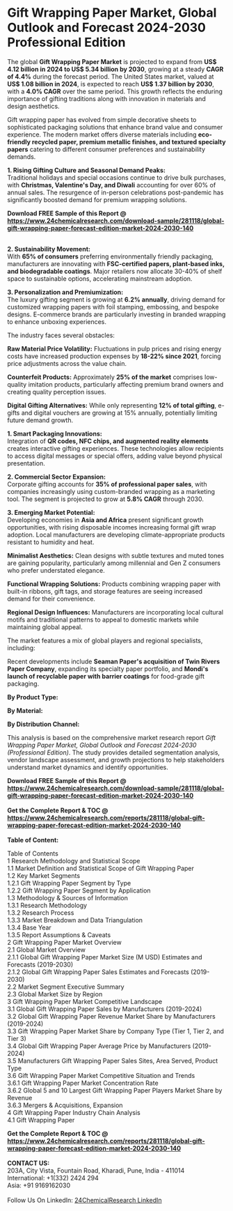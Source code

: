 <h1>Gift Wrapping Paper Market, Global Outlook and Forecast 2024-2030 Professional Edition</h1><p>The global <strong>Gift Wrapping Paper Market</strong> is projected to expand from <strong>US$ 4.12 billion in 2024 to US$ 5.34 billion by 2030</strong>, growing at a steady <strong>CAGR of 4.4%</strong> during the forecast period. The United States market, valued at <strong>US$ 1.08 billion in 2024</strong>, is expected to reach <strong>US$ 1.37 billion by 2030</strong>, with a <strong>4.0% CAGR</strong> over the same period. This growth reflects the enduring importance of gifting traditions along with innovation in materials and design aesthetics.</p><p>Gift wrapping paper has evolved from simple decorative sheets to sophisticated packaging solutions that enhance brand value and consumer experience. The modern market offers diverse materials including <strong>eco-friendly recycled paper, premium metallic finishes, and textured specialty papers</strong> catering to different consumer preferences and sustainability demands.</p><p><strong>1. Rising Gifting Culture and Seasonal Demand Peaks:</strong><br>
Traditional holidays and special occasions continue to drive bulk purchases, with <strong>Christmas, Valentine's Day, and Diwali</strong> accounting for over 60% of annual sales. The resurgence of in-person celebrations post-pandemic has significantly boosted demand for premium wrapping solutions.</p><div><b>Download FREE Sample of this Report @ 
            <a href="https://www.24chemicalresearch.com/download-sample/281118/global-gift-wrapping-paper-forecast-edition-market-2024-2030-140">
            https://www.24chemicalresearch.com/download-sample/281118/global-gift-wrapping-paper-forecast-edition-market-2024-2030-140</a></b></div><br><p><strong>2. Sustainability Movement:</strong><br>
With <strong>65% of consumers</strong> preferring environmentally friendly packaging, manufacturers are innovating with <strong>FSC-certified papers, plant-based inks, and biodegradable coatings</strong>. Major retailers now allocate 30-40% of shelf space to sustainable options, accelerating mainstream adoption.</p><p><strong>3. Personalization and Premiumization:</strong><br>
The luxury gifting segment is growing at <strong>6.2% annually</strong>, driving demand for customized wrapping papers with foil stamping, embossing, and bespoke designs. E-commerce brands are particularly investing in branded wrapping to enhance unboxing experiences.</p><p>The industry faces several obstacles:</p><p><strong>Raw Material Price Volatility:</strong> Fluctuations in pulp prices and rising energy costs have increased production expenses by <strong>18-22% since 2021</strong>, forcing price adjustments across the value chain.</p><p><strong>Counterfeit Products:</strong> Approximately <strong>25% of the market</strong> comprises low-quality imitation products, particularly affecting premium brand owners and creating quality perception issues.</p><p><strong>Digital Gifting Alternatives:</strong> While only representing <strong>12% of total gifting</strong>, e-gifts and digital vouchers are growing at 15% annually, potentially limiting future demand growth.</p><p><strong>1. Smart Packaging Innovations:</strong><br>
Integration of <strong>QR codes, NFC chips, and augmented reality elements</strong> creates interactive gifting experiences. These technologies allow recipients to access digital messages or special offers, adding value beyond physical presentation.</p><p><strong>2. Commercial Sector Expansion:</strong><br>
Corporate gifting accounts for <strong>35% of professional paper sales</strong>, with companies increasingly using custom-branded wrapping as a marketing tool. The segment is projected to grow at <strong>5.8% CAGR</strong> through 2030.</p><p><strong>3. Emerging Market Potential:</strong><br>
Developing economies in <strong>Asia and Africa</strong> present significant growth opportunities, with rising disposable incomes increasing formal gift wrap adoption. Local manufacturers are developing climate-appropriate products resistant to humidity and heat.</p><p><strong>Minimalist Aesthetics:</strong> Clean designs with subtle textures and muted tones are gaining popularity, particularly among millennial and Gen Z consumers who prefer understated elegance.</p><p><strong>Functional Wrapping Solutions:</strong> Products combining wrapping paper with built-in ribbons, gift tags, and storage features are seeing increased demand for their convenience.</p><p><strong>Regional Design Influences:</strong> Manufacturers are incorporating local cultural motifs and traditional patterns to appeal to domestic markets while maintaining global appeal.</p><p>The market features a mix of global players and regional specialists, including:</p><p>Recent developments include <strong>Seaman Paper's acquisition of Twin Rivers Paper Company</strong>, expanding its specialty paper portfolio, and <strong>Mondi's launch of recyclable paper with barrier coatings</strong> for food-grade gift packaging.</p><p><strong>By Product Type:</strong></p><p><strong>By Material:</strong></p><p><strong>By Distribution Channel:</strong></p><p>This analysis is based on the comprehensive market research report <em>Gift Wrapping Paper Market, Global Outlook and Forecast 2024-2030 (Professional Edition)</em>. The study provides detailed segmentation analysis, vendor landscape assessment, and growth projections to help stakeholders understand market dynamics and identify opportunities.</p><div><b>Download FREE Sample of this Report @ 
            <a href="https://www.24chemicalresearch.com/download-sample/281118/global-gift-wrapping-paper-forecast-edition-market-2024-2030-140">
            https://www.24chemicalresearch.com/download-sample/281118/global-gift-wrapping-paper-forecast-edition-market-2024-2030-140</a></b></div><br><div><b>Get the Complete Report & TOC @ 
            <a href="https://www.24chemicalresearch.com/reports/281118/global-gift-wrapping-paper-forecast-edition-market-2024-2030-140">
            https://www.24chemicalresearch.com/reports/281118/global-gift-wrapping-paper-forecast-edition-market-2024-2030-140</a></b></div><br>
            <b>Table of Content:</b><p>Table of Contents<br />
 1 Research Methodology and Statistical Scope<br />
 1.1 Market Definition and Statistical Scope of Gift Wrapping Paper<br />
 1.2 Key Market Segments<br />
 1.2.1 Gift Wrapping Paper Segment by Type<br />
 1.2.2 Gift Wrapping Paper Segment by Application<br />
 1.3 Methodology & Sources of Information<br />
 1.3.1 Research Methodology<br />
 1.3.2 Research Process<br />
 1.3.3 Market Breakdown and Data Triangulation<br />
 1.3.4 Base Year<br />
 1.3.5 Report Assumptions & Caveats<br />
 2 Gift Wrapping Paper Market Overview<br />
 2.1 Global Market Overview<br />
 2.1.1 Global Gift Wrapping Paper Market Size (M USD) Estimates and Forecasts (2019-2030)<br />
 2.1.2 Global Gift Wrapping Paper Sales Estimates and Forecasts (2019-2030)<br />
 2.2 Market Segment Executive Summary<br />
 2.3 Global Market Size by Region<br />
 3 Gift Wrapping Paper Market Competitive Landscape<br />
 3.1 Global Gift Wrapping Paper Sales by Manufacturers (2019-2024)<br />
 3.2 Global Gift Wrapping Paper Revenue Market Share by Manufacturers (2019-2024)<br />
 3.3 Gift Wrapping Paper Market Share by Company Type (Tier 1, Tier 2, and Tier 3)<br />
 3.4 Global Gift Wrapping Paper Average Price by Manufacturers (2019-2024)<br />
 3.5 Manufacturers Gift Wrapping Paper Sales Sites, Area Served, Product Type<br />
 3.6 Gift Wrapping Paper Market Competitive Situation and Trends<br />
 3.6.1 Gift Wrapping Paper Market Concentration Rate<br />
 3.6.2 Global 5 and 10 Largest Gift Wrapping Paper Players Market Share by Revenue<br />
 3.6.3 Mergers & Acquisitions, Expansion<br />
 4 Gift Wrapping Paper Industry Chain Analysis<br />
 4.1 Gift Wrapping Paper </p><div><b>Get the Complete Report & TOC @ 
            <a href="https://www.24chemicalresearch.com/reports/281118/global-gift-wrapping-paper-forecast-edition-market-2024-2030-140">
            https://www.24chemicalresearch.com/reports/281118/global-gift-wrapping-paper-forecast-edition-market-2024-2030-140</a></b></div><br><b>CONTACT US:</b><br>
            203A, City Vista, Fountain Road, Kharadi, Pune, India - 411014<br>
            International: +1(332) 2424 294<br>
            Asia: +91 9169162030 <br><br>
            Follow Us On LinkedIn: <a href="https://www.linkedin.com/company/24chemicalresearch/">24ChemicalResearch LinkedIn</a>